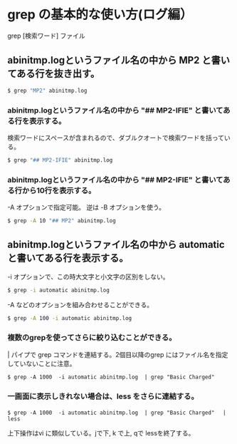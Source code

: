 # grep の基本的な使い方(ログ編）

grep [検索ワード] ファイル

## abinitmp.logというファイル名の中から MP2 と書いてある行を抜き出す。
```bash
$ grep "MP2" abinitmp.log
```

### abinitmp.logというファイル名の中から "## MP2-IFIE" と書いてある行を表示する。
検索ワードにスペースが含まれるので、ダブルクオートで検索ワードを括っている。

```bash
$ grep "## MP2-IFIE" abinitmp.log
```

### abinitmp.logというファイル名の中から "## MP2-IFIE" と書いてある行から10行を表示する。
-A オプションで指定可能。
逆は -B オプションを使う。
```bash
$ grep -A 10 "## MP2" abinitmp.log
```

## abinitmp.logというファイル名の中から automatic と書いてある行を表示する。
-i オプションで、この時大文字と小文字の区別をしない。

```bash
$ grep -i automatic abinitmp.log
```

-A などのオプションを組み合わせることができる。

```bash
$ grep -A 100 -i automatic abinitmp.log
```

### 複数のgrepを使ってさらに絞り込むことができる。
| パイプで grep コマンドを連結する。2個目以降のgrep にはファイル名を指定していないことに注意。

```
$ grep -A 1000  -i automatic abinitmp.log  | grep "Basic Charged"
```

### 一画面に表示しきれない場合は、less をさらに連結する。

```
$ grep -A 1000  -i automatic abinitmp.log  | grep "Basic Charged"　 | less
```

上下操作はvi に類似している。jで下, k で上, qで lessを終了する。
